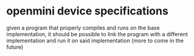 # openmini device specifications
given a program that properly compiles and runs on the base implementation, it should be possible to link the program with a different implementation and run it on said implementation
(more to come in the future)
